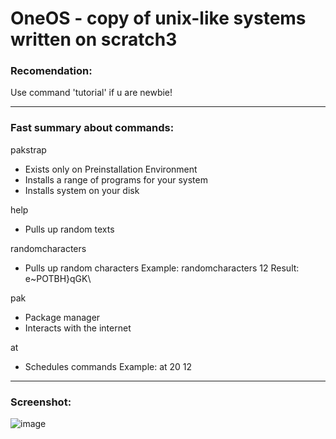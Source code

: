 # OneOS - copy of unix-like systems written on scratch3

### Recomendation:
Use command 'tutorial' if u are newbie!

--------------

### Fast summary about commands:
pakstrap
- Exists only on Preinstallation Environment
- Installs a range of programs for your system
- Installs system on your disk

help
- Pulls up random texts

randomcharacters
- Pulls up random characters
Example: randomcharacters 12
Result: e~POTBH}qGK\

pak
- Package manager
- Interacts with the internet

at
- Schedules commands
Example: at 20 12

--------------

### Screenshot:
![image](https://github.com/user-attachments/assets/19ecaa3f-8d6e-4fa8-8557-cac119009fdd)
